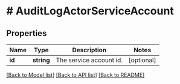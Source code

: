 # # AuditLogActorServiceAccount

## Properties

Name | Type | Description | Notes
------------ | ------------- | ------------- | -------------
**id** | **string** | The service account id. | [optional]

[[Back to Model list]](../../README.md#models) [[Back to API list]](../../README.md#endpoints) [[Back to README]](../../README.md)
